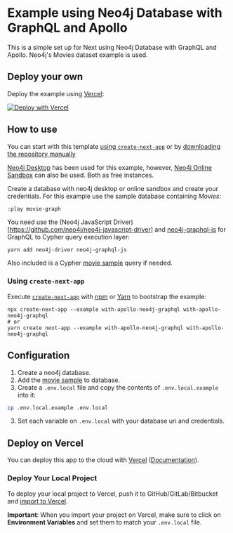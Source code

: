 # Example using Neo4j Database with GraphQL and Apollo

This is a simple set up for Next using Neo4j Database with GraphQL and Apollo. Neo4j's Movies dataset example is used.

## Deploy your own

Deploy the example using [Vercel](https://vercel.com):

[![Deploy with Vercel](https://vercel.com/button)](https://vercel.com/import/project?template=https://github.com/vercel/next.js/tree/canary/examples/with-apollo-neo4j-graphql)

## How to use

You can start with this template [using `create-next-app`](https://github.com/vercel/next.js/tree/canary/examples/with-apollo-neo4j-graphql#using-create-next-app) or by [downloading the repository manually](https://github.com/vercel/next.js/tree/canary/examples/with-apollo-neo4j-graphql#download-manually)

[Neo4j Desktop](https://neo4j.com/download/) has been used for this example, however, [Neo4j Online Sandbox](https://neo4j.com/sandbox/) can also be used. Both as free instances.

Create a database with neo4j desktop or online sandbox and create your credentials. For this example use the sample database containing *Movies*:

```
:play movie-graph
```

You need use the (Neo4j JavaScript Driver)[https://github.com/neo4j/neo4j-javascript-driver] and [neo4j-graphql-js](https://github.com/neo4j-graphql/neo4j-graphql-js) for GraphQL to Cypher query execution layer:

```bash
yarn add neo4j-driver neo4j-graphql-js
```

Also included is a Cypher [movie sample](https://github.com/vercel/next.js/blob/canary/examples/with-apollo-neo4j-graphql/movie-sample.md) query if needed.

### Using `create-next-app`

Execute [`create-next-app`](https://github.com/vercel/next.js/tree/canary/packages/create-next-app) with [npm](https://docs.npmjs.com/cli/init) or [Yarn](https://yarnpkg.com/lang/en/docs/cli/create/) to bootstrap the example:

```
npx create-next-app --example with-apollo-neo4j-graphql with-apollo-neo4j-graphql
# or
yarn create next-app --example with-apollo-neo4j-graphql with-apollo-neo4j-graphql
```

## Configuration

1. Create a neo4j database.
2. Add the [movie sample](https://github.com/vercel/next.js/blob/canary/examples/with-apollo-neo4j-graphql/movie-sample.md) to database.
3. Create a `.env.local` file and copy the contents of `.env.local.example` into it:

```bash
cp .env.local.example .env.local
```

3. Set each variable on `.env.local` with your database uri and credentials.

## Deploy on Vercel

You can deploy this app to the cloud with [Vercel](https://vercel.com?utm_source=github&utm_medium=readme&utm_campaign=next-example) ([Documentation](https://nextjs.org/docs/deployment)).

### Deploy Your Local Project

To deploy your local project to Vercel, push it to GitHub/GitLab/Bitbucket and [import to Vercel](https://vercel.com/import/git?utm_source=github&utm_medium=readme&utm_campaign=next-example).

**Important**: When you import your project on Vercel, make sure to click on **Environment Variables** and set them to match your `.env.local` file.